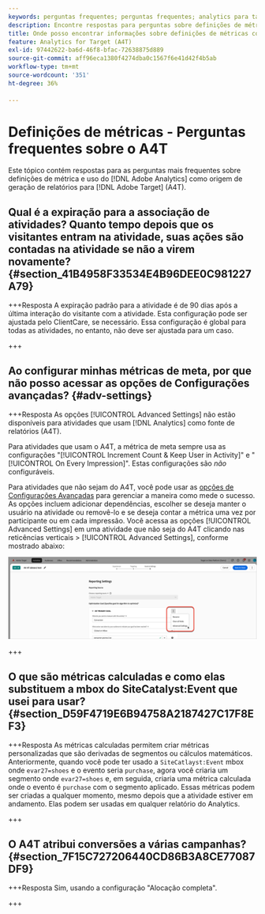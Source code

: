 ```yaml
---
keywords: perguntas frequentes; perguntas frequentes; analytics para target; a4T; métrica; definições de métricas
description: Encontre respostas para perguntas sobre definições de métrica e uso do Analytics for [!DNL Target] (A4T). O A4T permite usar os relatórios do Analytics com atividades do Adobe [!DNL Target] .
title: Onde posso encontrar informações sobre definições de métricas com o A4T?
feature: Analytics for Target (A4T)
exl-id: 97442622-ba6d-46f8-bfac-72638875d889
source-git-commit: aff96eca1380f4274dba0c1567f6e41d42f4b5ab
workflow-type: tm+mt
source-wordcount: '351'
ht-degree: 36%

---
```


# Definições de métricas - Perguntas frequentes sobre o A4T

Este tópico contém respostas para as perguntas mais frequentes sobre definições de métrica e uso do [!DNL Adobe Analytics] como origem de geração de relatórios para [!DNL Adobe Target] (A4T).

## Qual é a expiração para a associação de atividades? Quanto tempo depois que os visitantes entram na atividade, suas ações são contadas na atividade se não a virem novamente? {#section_41B4958F33534E4B96DEE0C981227A79}

+++Resposta
A expiração padrão para a atividade é de 90 dias após a última interação do visitante com a atividade. Esta configuração pode ser ajustada pelo ClientCare, se necessário. Essa configuração é global para todas as atividades, no entanto, não deve ser ajustada para um caso.

+++

## Ao configurar minhas métricas de meta, por que não posso acessar as opções de Configurações avançadas? {#adv-settings}

+++Resposta
As opções [!UICONTROL Advanced Settings] não estão disponíveis para atividades que usam [!DNL Analytics] como fonte de relatórios (A4T).

Para atividades que usam o A4T, a métrica de meta sempre usa as configurações &quot;[!UICONTROL Increment Count & Keep User in Activity]&quot; e &quot;[!UICONTROL On Every Impression]&quot;. Estas configurações são *não* configuráveis.

Para atividades que não sejam do A4T, você pode usar as [opções de Configurações Avançadas](/help/main/c-activities/r-success-metrics/success-metrics.md#section_7CE95A2FA8F5438E936C365A6D43BC5B) para gerenciar a maneira como mede o sucesso. As opções incluem adicionar dependências, escolher se deseja manter o usuário na atividade ou removê-lo e se deseja contar a métrica uma vez por participante ou em cada impressão. Você acessa as opções [!UICONTROL Advanced Settings] em uma atividade que não seja do A4T clicando nas reticências verticais > [!UICONTROL Advanced Settings], conforme mostrado abaixo:

![Configurações avançadas](/help/main/c-activities/r-success-metrics/assets/advanced-settings.png)

+++

## O que são métricas calculadas e como elas substituem a mbox do SiteCatalyst:Event que usei para usar? {#section_D59F4719E6B94758A2187427C17F8EF3}

+++Resposta
As métricas calculadas permitem criar métricas personalizadas que são derivadas de segmentos ou cálculos matemáticos. Anteriormente, quando você pode ter usado a `SiteCatlayst:Event` mbox onde `evar27=shoes` e o evento seria `purchase`, agora você criaria um segmento onde `evar27=shoes` e, em seguida, criaria uma métrica calculada onde o evento é `purchase` com o segmento aplicado. Essas métricas podem ser criadas a qualquer momento, mesmo depois que a atividade estiver em andamento. Elas podem ser usadas em qualquer relatório do Analytics.

+++

## O A4T atribui conversões a várias campanhas?  {#section_7F15C727206440CD86B3A8CE77087DF9}

+++Resposta
Sim, usando a configuração &quot;Alocação completa&quot;.

+++
